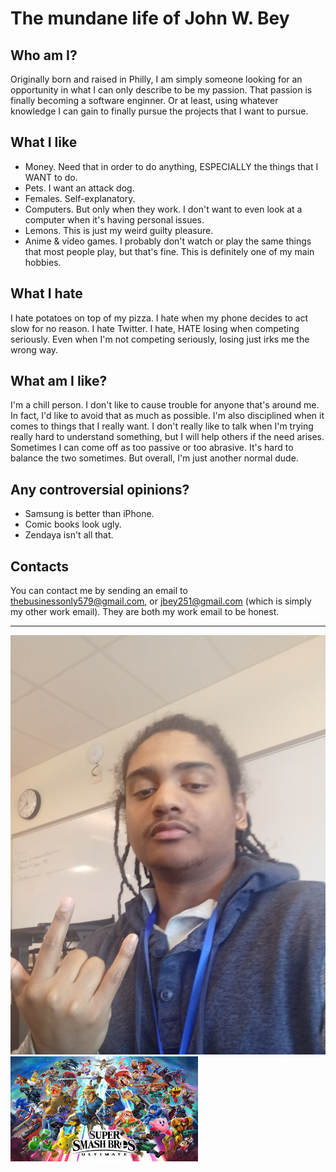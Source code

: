 # The mundane life of John W. Bey

## Who am I?

Originally born and raised in Philly, I am simply someone looking for an opportunity in what I can only describe to be my passion. That passion is finally becoming a software enginner. Or at least,
using whatever knowledge I can gain to finally pursue the projects that I want to pursue.

## What I like

- Money. Need that in order to do anything, ESPECIALLY the things that I WANT to do.
- Pets. I want an attack dog. 
- Females. Self-explanatory.
- Computers. But only when they work. I don't want to even look at a computer when it's having personal issues.
- Lemons. This is just my weird guilty pleasure.
- Anime & video games. I probably don't watch or play the same things that most people play, but that's fine. This is definitely one of my main hobbies.

## What I hate

I hate potatoes on top of my pizza. I hate when my phone decides to act slow for no reason. I hate Twitter. I hate, HATE losing
when competing seriously. Even when I'm not competing seriously, losing just irks me the wrong way.

## What am I like?

I'm a chill person. I don't like to cause trouble for anyone that's around me. In fact, I'd like to avoid that as much as possible. I'm also disciplined when it comes to things that I really want. I don't really like to talk when I'm trying really hard to understand something, but I will help others if the need arises. Sometimes I can come off as too passive or too abrasive. It's hard to balance the two sometimes. But overall, I'm just another normal dude.

## Any controversial opinions?

- Samsung is better than iPhone.
- Comic books look ugly.
- Zendaya isn't all that.

## Contacts

You can contact me by sending an email to thebusinessonly579@gmail.com, or jbey251@gmail.com (which is simply my other work email). They are both my work email to be honest.

---

![John Bey picture](images/JBEY.jpg)
![John Bey hobbie](images/JBeySU.jpg)

